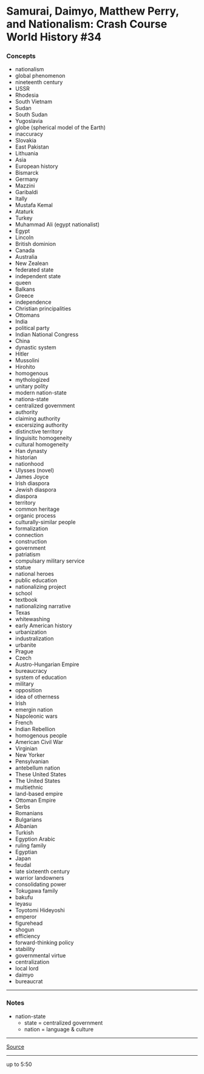 # Samurai, Daimyo, Matthew Perry, and Nationalism: Crash Course World History #34

### Concepts

- nationalism
- global phenomenon
- nineteenth century
- USSR
- Rhodesia
- South Vietnam
- Sudan
- South Sudan
- Yugoslavia
- globe (spherical model of the Earth)
- inaccuracy
- Slovakia
- East Pakistan
- Lithuania
- Asia
- European history
- Bismarck
- Germany
- Mazzini
- Garibaldi
- Itally
- Mustafa Kemal
- Ataturk
- Turkey
- Muhammad Ali (egypt nationalist)
- Egypt
- Lincoln
- British dominion
- Canada
- Australia
- New Zealean
- federated state
- independent state
- queen
- Balkans
- Greece
- independence
- Christian principalities
- Ottomans
- India
- political party
- Indian National Congress
- China
- dynastic system
- Hitler
- Mussolini
- Hirohito
- homogenous
- mythologized
- unitary polity
- modern nation-state
- nationa-state
- centralized government
- authority
- claiming authority
- excersizing authority
- distinctive territory
- linguisitc homogeneity
- cultural homogeneity
- Han dynasty
- historian
- nationhood
- Ulysses (novel)
- James Joyce
- Irish diaspora
- Jewish diaspora
- diaspora
- territory
- common heritage
- organic process
- culturally-similar people
- formalization
- connection
- construction
- government
- patriatism
- compulsary military service
- statue
- national heroes
- public education
- nationalizing project
- school
- textbook
- nationalizing narrative
- Texas
- whitewashing
- early American history
- urbanization
- industralization
- urbanite
- Prague
- Czech
- Austro-Hungarian Empire
- bureaucracy
- system of education
- military
- opposition
- idea of otherness
- Irish
- emergin nation
- Napoleonic wars
- French
- Indian Rebellion
- homogenous people
- American Civil War
- Virginian
- New Yorker
- Pensylvanian
- antebellum nation
- These United States
- The United States
- multiethnic
- land-based empire
- Ottoman Empire
- Serbs
- Romanians
- Bulgarians
- Albanian
- Turkish
- Egyption Arabic
- ruling family
- Egyptian
- Japan
- feudal
- late sixteenth century
- warrior landowners
- consolidating power
- Tokugawa family
- bakufu
- leyasu
- Toyotomi Hideyoshi
- emperor
- figurehead
- shogun
- efficiency
- forward-thinking policy
- stability
- governmental virtue
- centralization
- local lord
- daimyo
- bureaucrat

---

### Notes

- nation-state
    - state = centralized government
    - nation = language & culture

---

[Source](https://youtu.be/Nosq94oCl_M)

---

up to 5:50